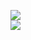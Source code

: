 [![](https://img.shields.io/badge/Made%20With-Github%20Spray-lightgrey.svg?style=for-the-badge&logo=github)](https://github.com/Annihil/github-spray#18161)  
[![](https://i.imgur.com/2DrTn0Z.gif)](https://github.com/Annihil/github-spray)